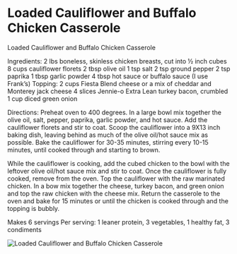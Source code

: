 # Loaded Cauliflower and Buffalo Chicken Casserole

Loaded Cauliflower and Buffalo Chicken Casserole

Ingredients:
2 lbs boneless, skinless chicken breasts, cut into ½ inch cubes
8 cups cauliflower florets
2 tbsp olive oil
1 tsp salt
2 tsp ground pepper
2 tsp paprika
1 tbsp garlic powder
4 tbsp hot sauce or buffalo sauce (I use Frank’s)
Topping:
2 cups Fiesta Blend cheese or a mix of cheddar and Monterey jack cheese
4 slices Jennie-o Extra Lean turkey bacon, crumbled
1 cup diced green onion

Directions:
Preheat oven to 400 degrees. In a large bowl mix together the olive oil, salt, pepper, paprika, garlic powder, and hot sauce. Add the cauliflower florets and stir to coat. Scoop the cauliflower into a 9X13 inch baking dish, leaving behind as much of the olive oil/hot sauce mix as possible.
Bake the cauliflower for 30-35 minutes, stirring every 10-15 minutes, until cooked through and starting to brown.

While the cauliflower is cooking, add the cubed chicken to the bowl with the leftover olive oil/hot sauce mix and stir to coat. Once the cauliflower is fully cooked, remove from the oven. Top the cauliflower with the raw marinated chicken.
In a bow mix together the cheese, turkey bacon, and green onion and top the raw chicken with the cheese mix. Return the casserole to the oven and bake for 15 minutes or until the chicken is cooked through and the topping is bubbly.

Makes 6 servings
Per serving: 1 leaner protein, 3 vegetables, 1 healthy fat, 3 condiments

![Loaded Cauliflower and Buffalo Chicken Casserole](/images/Loaded%20Cauliflower%20and%20Buffalo%20Chicken%20Casserole.png)

